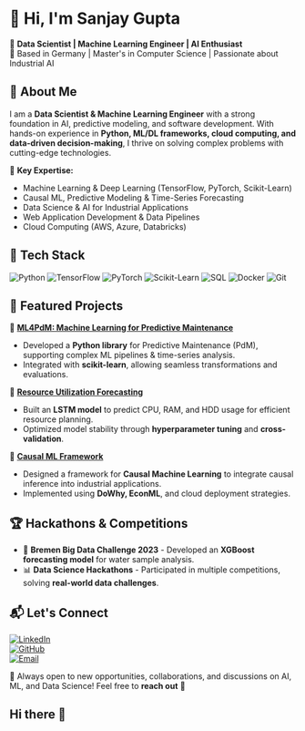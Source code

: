 # 👋 Hi, I'm Sanjay Gupta  

🎯 **Data Scientist | Machine Learning Engineer | AI Enthusiast**  
📍 Based in Germany | Master's in Computer Science | Passionate about Industrial AI  

## 🚀 About Me  
I am a **Data Scientist & Machine Learning Engineer** with a strong foundation in AI, predictive modeling, and software development. With hands-on experience in **Python, ML/DL frameworks, cloud computing, and data-driven decision-making**, I thrive on solving complex problems with cutting-edge technologies.  

🔹 **Key Expertise:**  
- Machine Learning & Deep Learning (TensorFlow, PyTorch, Scikit-Learn)  
- Causal ML, Predictive Modeling & Time-Series Forecasting  
- Data Science & AI for Industrial Applications  
- Web Application Development & Data Pipelines  
- Cloud Computing (AWS, Azure, Databricks)  

## 🔧 Tech Stack  
![Python](https://img.shields.io/badge/Python-3776AB?style=for-the-badge&logo=python&logoColor=white)
![TensorFlow](https://img.shields.io/badge/TensorFlow-FF6F00?style=for-the-badge&logo=tensorflow&logoColor=white)
![PyTorch](https://img.shields.io/badge/PyTorch-EE4C2C?style=for-the-badge&logo=pytorch&logoColor=white)
![Scikit-Learn](https://img.shields.io/badge/Scikit--Learn-F7931E?style=for-the-badge&logo=scikit-learn&logoColor=white)
![SQL](https://img.shields.io/badge/SQL-4479A1?style=for-the-badge&logo=postgresql&logoColor=white)
![Docker](https://img.shields.io/badge/Docker-2496ED?style=for-the-badge&logo=docker&logoColor=white)
![Git](https://img.shields.io/badge/Git-F05032?style=for-the-badge&logo=git&logoColor=white)

## 📌 Featured Projects  
🔹 **[ML4PdM: Machine Learning for Predictive Maintenance](https://github.com/yourusername/ML4PdM)**  
  - Developed a **Python library** for Predictive Maintenance (PdM), supporting complex ML pipelines & time-series analysis.  
  - Integrated with **scikit-learn**, allowing seamless transformations and evaluations.  

🔹 **[Resource Utilization Forecasting](https://github.com/yourusername/Resource-Forecasting)**  
  - Built an **LSTM model** to predict CPU, RAM, and HDD usage for efficient resource planning.  
  - Optimized model stability through **hyperparameter tuning** and **cross-validation**.  

🔹 **[Causal ML Framework](https://github.com/yourusername/Causal-ML-Framework)**  
  - Designed a framework for **Causal Machine Learning** to integrate causal inference into industrial applications.  
  - Implemented using **DoWhy, EconML**, and cloud deployment strategies.  

## 🏆 Hackathons & Competitions  
- 🏅 **Bremen Big Data Challenge 2023** - Developed an **XGBoost forecasting model** for water sample analysis.  
- 📊 **Data Science Hackathons** - Participated in multiple competitions, solving **real-world data challenges**.  

## 📬 Let's Connect  
[![LinkedIn](https://img.shields.io/badge/LinkedIn-0A66C2?style=for-the-badge&logo=linkedin&logoColor=white)](https://www.linkedin.com/in/yourprofile/)  
[![GitHub](https://img.shields.io/badge/GitHub-181717?style=for-the-badge&logo=github&logoColor=white)](https://github.com/yourusername)  
[![Email](https://img.shields.io/badge/Email-D14836?style=for-the-badge&logo=gmail&logoColor=white)](mailto:your.email@example.com)  

📢 Always open to new opportunities, collaborations, and discussions on AI, ML, and Data Science! Feel free to **reach out** 🚀  



## Hi there 👋

<!--
**sanjaycg486/sanjaycg486** is a ✨ _special_ ✨ repository because its `README.md` (this file) appears on your GitHub profile.

Here are some ideas to get you started:

- 🔭 I’m currently working on ...
- 🌱 I’m currently learning ...
- 👯 I’m looking to collaborate on ...
- 🤔 I’m looking for help with ...
- 💬 Ask me about ...
- 📫 How to reach me: ...
- 😄 Pronouns: ...
- ⚡ Fun fact: ...
-->
